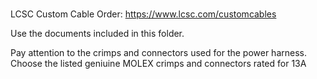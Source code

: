 <br>

LCSC Custom Cable Order:
https://www.lcsc.com/customcables

Use the documents included in this folder.

Pay attention to the crimps and connectors used for the power harness. 
Choose the listed geniuine MOLEX crimps and connectors rated for 13A 